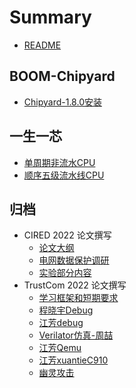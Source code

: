 # Summary

* [README](README.md)

## BOOM-Chipyard

* [Chipyard-1.8.0安装](workspace/help-docs/chipyard-install.md)

## 一生一芯

* [单周期非流水CPU](workspace/riscvCpu/SingleCycleCore.md)
* [顺序五级流水线CPU](workspace/riscvCpu/PipelineCpu.md)

## 归档
* CIRED 2022 论文撰写
	* [论文大纲](workspace/CIRED/outline.md)
	* [电网数据保护调研](workspace/CIRED/dataprotect.md)
	* [实验部分内容](workspace/CIRED/implementation.md)
* TrustCom 2022 论文撰写
	* [学习框架和短期要求](workspace/TrustCom2022/meeting1.md)
	* [程晓宇Debug](workspace/TrustCom2022/cxydebug.md)
	* [江芳debug](workspace/TrustCom2022/fangjDebug.md)
	* [Verilator仿真-周喆](workspace/TrustCom2022/zz.md)
	* [江芳Qemu](workspace/TrustCom2022/Qemu.md)
	* [江芳xuantieC910](workspace/TrustCom2022/xuantieC910.md)
	* [幽灵攻击](workspace/TrustCom2022/spectre-attack.md)


